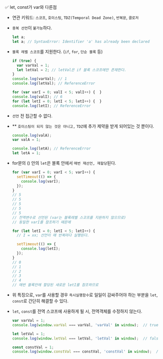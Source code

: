 ✅ let, const가 var와 다른점

* 연관 키워드: `스코프`, `호이스팅`, `TDZ(Temporal Dead Zone)`, `반복문`, `클로저`
* `중복 선언`이 `불가능`하다.
  ```javascript
  let a;
  let a; // SyntaxError: Identifier 'a' has already been declared
  ```
* `블록 레벨 스코프`를 지원한다. (`if`, `for`, `단순 블록` 등)
  ```javascript
  if (true) {
    var varVal = 1;
    let letVal = 2; // letVal은 if 블록 스코프에만 존재한다.
  }
  console.log(varVal); // 1
  console.log(letVal); // ReferenceError

  for (var varI = 0; valI < 5; valI++) {  }
  console.log(valI); // 6
  for (let letI = 0; letI < 5; letI++) {  }
  console.log(letI); // ReferenceError
  ```
* `선언` 전 접근할 수 없다.
* ** `호이스팅이 되지 않는 것은 아니고,` `TDZ`에 추가 제약을 받게 되어있는 것 뿐이다.
  ```javascript
  console.log(valA);
  var valA = 1;

  console.log(letA); // ReferenceError
  let letA = 1;
  ```
* for문의 () 안의 `let`은 블록 안에서 `매번 재선언, 재할당`된다.
  ```javascript
  for (var varI = 0; varI < 5; varI++) {
    setTimeout(() => {
      console.log(varI);
    });
  }
  // 5
  // 5
  // 5
  // 5
  // 5
  // 전역변수로 선언된 (var는 블록레벨 스코프를 지원하지 않으므로)
  // 동일한 varI를 참조하기 때문에

  for (let letI = 0; letI < 5; letI++) {
    // I = xx; 선언이 매 반복마다 실행된다.

    setTimeout(() => {
      console.log(letI);
    });
  }
  // 0
  // 1
  // 2
  // 3
  // 4
  // 매번 블록안에 할당된 새로운 letI를 참조하므로
  ```
* 위 특징으로, `var`를 사용할 경우 `즉시실행함수`로 일일이 감싸주어야 하는 부분을 `let`, `const`로 간단히 해결할 수 있다. 

* `let`, `const`를 전역 스코프에 사용하게 될 시, 전역객체를 수정하지 않는다.
  ```js
  var varVal = 1;
  console.log(window.varVal === varVal, 'varVal' in window);  // true true

  let letVal = 1;
  console.log(window.letVal === letVal, 'letVal' in window);  // false false

  const constVal = 1;
  console.log(window.constVal === constVal, 'constVal' in window);  // false false
  ```